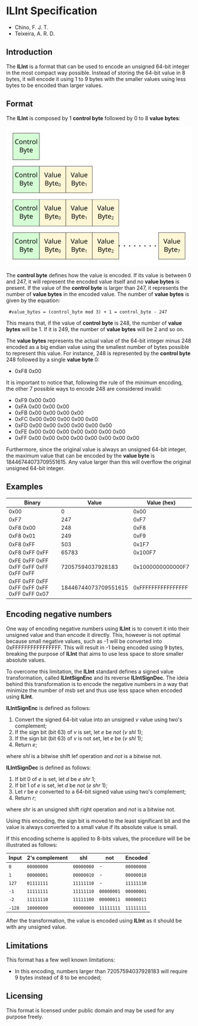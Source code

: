 # ILInt Specification

* Chino, F. J. T.
* Teixeira, A. R. D.

## Introduction

The **ILInt** is a format that can be used to encode an unsigned 64-bit integer in the
most compact way possible. Instead of storing the 64-bit value in 8 bytes, it will
encode it using 1 to 9 bytes with the smaller values using less bytes to be encoded
than larger values.

## Format

The **ILInt** is composed by 1 **control byte** followed by 0 to 8 **value bytes**:

![Format](format.svg) 

The **control byte** defines how the value is encoded. If its value is between 0 and 247,
it will represent the encoded value itself and no **value bytes** is present. If the
value of the **control byte** is larger than 247, it represents the number of
**value bytes** in the encoded value. The number of **value bytes** is given by the equation:

```
 #value_bytes = (control_byte mod 3) + 1 = control_byte - 247
```

This means that, if the value of **control byte** is 248, the number of **value bytes** will be 1. If it is 249, the number of **value bytes** will be 2 and so on. 

The **value bytes** represents the actual value of the 64-bit integer minus 248 encoded
as a big endian value using the smallest number of bytes possible to represent this
value. For instance, 248 is represented by the **control byte** 248 followed by a single 
**value byte** 0:

* 0xF8 0x00

It is important to notice that, following the rule of the minimum encoding, the other 7
possible ways to encode 248 are considered invalid:

* 0xF9 0x00 0x00
* 0xFA 0x00 0x00 0x00
* 0xFB 0x00 0x00 0x00 0x00
* 0xFC 0x00 0x00 0x00 0x00 0x00
* 0xFD 0x00 0x00 0x00 0x00 0x00 0x00
* 0xFE 0x00 0x00 0x00 0x00 0x00 0x00 0x00
* 0xFF 0x00 0x00 0x00 0x00 0x00 0x00 0x00 0x00

Furthermore, since the original value is always an unsigned 64-bit integer, the maximum
value that can be encoded by the **value byte** is 18446744073709551615. Any value larger
than this will overflow the original unsigned 64-bit integer.

## Examples

Binary | Value | Value (hex)
------ | ----- | -----------
0x00 | 0 | 0x00
0xF7 | 247 | 0xF7
0xF8 0x00 | 248 | 0xF8
0xF8 0x01 | 249 | 0xF9
0xF8 0xFF | 503 | 0x1F7
0xF8 0xFF 0xFF | 65783 | 0x100F7
0xFE 0xFF 0xFF 0xFF 0xFF 0xFF 0xFF 0xFF | 72057594037928183 | 0x1000000000000F7
0xFF 0xFF 0xFF 0xFF 0xFF 0xFF 0xFF 0xFF 0x07 | 18446744073709551615 | 0xFFFFFFFFFFFFFFFF

## Encoding negative numbers

One way of encoding negative numbers using **ILInt** is to convert it into their unsigned value
and than encode it directly. This, however is not optimal because small negative values, such as
-1 will be converted into 0xFFFFFFFFFFFFFFFF. This will result in -1 being encoded using 9 bytes,
breaking the purpose of **ILInt** that aims to use less space to store smaller absolute values.

To overcome this limitation, the **ILInt** standard defines a signed value transformation, called
**ILIntSignEnc** and its reverse **ILIntSignDec**. The ideia behind this transformation is to encode
the negative numbers in a way that minimize the number of msb set and thus use less space when encoded
using **ILInt**.

**ILIntSignEnc** is defined as follows:

1. Convert the signed 64-bit value into an unsigned *v* value using two's complement;
2. If the sign bit (bit 63) of *v* is set, let *e* be *not*
   (*v* *shl* 1);
3. If the sign bit (bit 63) of *v* is not set, let *e* be (*v* *shl* 1);
4. Return *e*;

where *shl* is a bitwise shift lef operation and *not* is a bitwise not.

**ILIntSignDec** is defined as follows:

1. If bit 0 of *e* is set, let *d* be *e* *shr* 1;
2. If bit 1 of *e* is set, let *d* be *not* (*e* *shr* 1);
3. Let *r* be *e* converted to a 64-bit signed value using two's complement;
4. Return *r*;

where *shr* is an unsigned shift right operation and *not* is a bitwise not.

Using this encoding, the sign bit is moved to the least significant bit
and the value is always converted to a small value if its absolute value
is small.

If this encoding scheme is applied to 8-bits values, the procedure will be be illustrated as follows:

 Input | 2's complement | shl      | not      | Encoded
 ----- | -------------- | -------- | -------- | -------
 `0`     | `00000000`       | `00000000` | -        | `00000000`
 `1`     | `00000001`       | `00000010` | -        | `00000010`
 `127`   | `01111111`       | `11111110` | -        | `11111110`
 `-1`    | `11111111`       | `11111110` | `00000001` | `00000001`
 `-2`    | `11111110`       | `11111100` | `00000011` | `00000011`
 `-128`  | `10000000`       | `00000000` | `11111111` | `11111111`


After the transformation, the value is encoded using **ILInt** as it should be with any unsigned value.

## Limitations

This format has a few well known limitations:

* In this encoding, numbers larger than 72057594037928183 will require 9 bytes instead of 8 to be encoded;

## Licensing

This format is licensed under public domain and may be used for any purpose freely.
